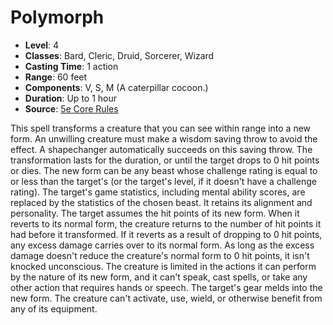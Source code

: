 # Polymorph

- **Level**: 4
- **Classes**: Bard, Cleric, Druid, Sorcerer, Wizard
- **Casting Time**: 1 action
- **Range**: 60 feet
- **Components**: V, S, M (A caterpillar cocoon.)
- **Duration**: Up to 1 hour
- **Source**: [5e Core Rules](http://dnd.wizards.com/articles/features/systems-reference-document-srd)

This spell transforms a creature that you can see within range into a new form. An unwilling creature must make a wisdom saving throw to avoid the effect. A shapechanger automatically succeeds on this saving throw. The transformation lasts for the duration, or until the target drops to 0 hit points or dies. The new form can be any beast whose challenge rating is equal to or less than the target's (or the target's level, if it doesn't have a challenge rating). The target's game statistics, including mental ability scores, are replaced by the statistics of the chosen beast. It retains its alignment and personality. The target assumes the hit points of its new form. When it reverts to its normal form, the creature returns to the number of hit points it had before it transformed. If it reverts as a result of dropping to 0 hit points, any excess damage carries over to its normal form. As long as the excess damage doesn't reduce the creature's normal form to 0 hit points, it isn't knocked unconscious. The creature is limited in the actions it can perform by the nature of its new form, and it can't speak, cast spells, or take any other action that requires hands or speech. The target's gear melds into the new form. The creature can't activate, use, wield, or otherwise benefit from any of its equipment.

